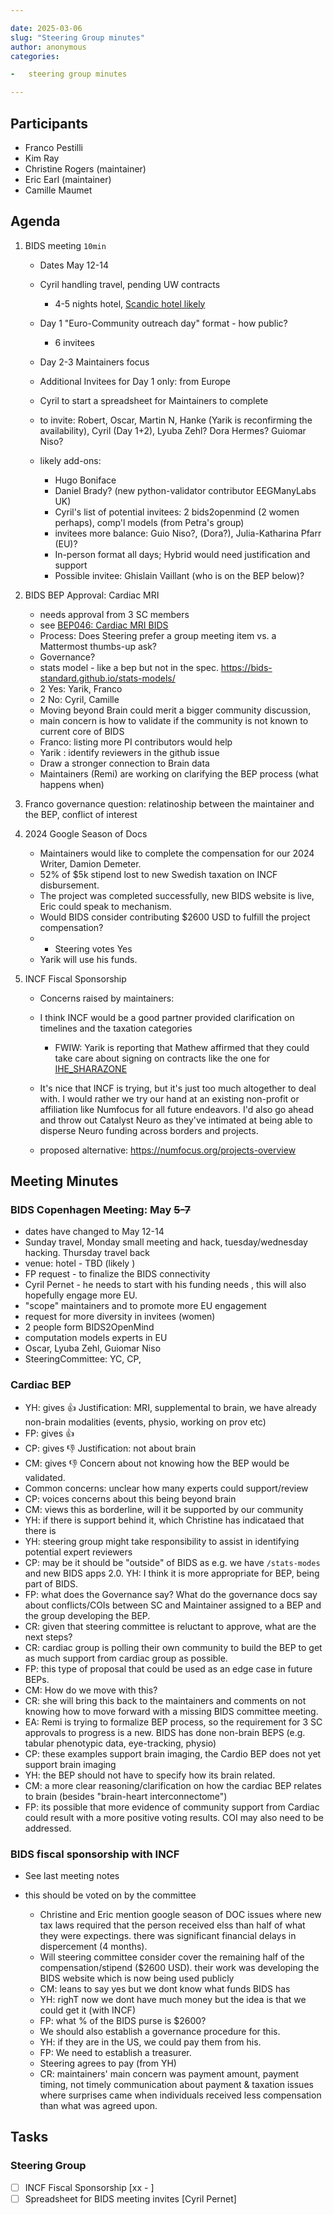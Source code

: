 ```yaml
---

date: 2025-03-06
slug: "Steering Group minutes"
author: anonymous
categories:

-   steering group minutes

---
```


## Participants

-   Franco Pestilli
-   Kim Ray
-   Christine Rogers (maintainer)
-   Eric Earl (maintainer)
-   Camille Maumet

## Agenda

1.  BIDS meeting `10min`
    -   Dates May 12-14

    -   Cyril handling travel, pending UW contracts

        -   4-5 nights hotel, [Scandic hotel likely](https://www.scandichotels.dk/hoteller/danmark/kobenhavn/scandic-sydhavnen?\&cmpid=ppc_BH2d\&s_kwcid=AL!7589!3!650888367006!e!!g!!scandic%20sydhavnen\&gad_source=1)

    -   Day 1 "Euro-Community outreach day" format - how public?
        -   6 invitees

    -   Day 2-3 Maintainers focus

    -   Additional Invitees for Day 1 only: from Europe

    -   Cyril to start a spreadsheet for Maintainers to complete

    -   to invite: Robert, Oscar, Martin N, Hanke (Yarik is reconfirming the availability), Cyril (Day 1+2), Lyuba Zehl? Dora Hermes? Guiomar Niso?

    -   likely add-ons:
        -   Hugo Boniface
        -   Daniel Brady? (new python-validator contributor EEGManyLabs UK)
        -   Cyril's list of potential invitees: 2 bids2openmind (2 women perhaps), comp'l models (from Petra's group)
        -   invitees more balance: Guio Niso?, (Dora?), Julia-Katharina Pfarr (EU)?
        -   In-person format all days; Hybrid would need justification and support
        -   Possible invitee: Ghislain Vaillant (who is on the BEP below)?

1.  BIDS BEP Approval: Cardiac MRI
    -   needs approval from 3 SC members
    -   see [BEP046: Cardiac MRI BIDS](https://github.com/bids-standard/bids-specification/issues/2011)
    -   Process: Does Steering prefer a group meeting item vs. a Mattermost thumbs-up ask?
    -   Governance?
    -   stats model - like a bep but not in the spec.  <https://bids-standard.github.io/stats-models/>
    -   2 Yes: Yarik, Franco
    -   2 No: Cyril, Camille
    -   Moving beyond Brain could merit a bigger community discussion,
    -   main concern is how to validate if the community is not known to current core of BIDS
    -   Franco: listing more PI contributors would help
    -   Yarik : identify reviewers in the github issue
    -   Draw a stronger connection to Brain data
    -   Maintainers (Remi) are working on clarifying the BEP process (what happens when)

1.  Franco governance question: relatinoship between the maintainer and the BEP, conflict of interest

1.  2024 Google Season of Docs
    -   Maintainers would like to complete the compensation for our 2024 Writer, Damion Demeter.
    -   52% of $5k stipend lost to new Swedish taxation on INCF disbursement.
    -   The project was completed successfully, new BIDS website is live, Eric could speak to mechanism.
    -   Would BIDS consider contributing $2600 USD to fulfill the project compensation?
    -   -   Steering votes Yes
    -   Yarik will use his funds.

1.  INCF Fiscal Sponsorship
    -   Concerns raised by maintainers:

    -   I think INCF would be a good partner provided clarification on timelines and the taxation categories
        -   FWIW: Yarik is reporting that Mathew affirmed that they could take care about signing on contracts like the one for [IHE\_SHARAZONE](https://www.ihe-europe.net/IHE_SHARAZONE)

    -   It's nice that INCF is trying, but it's just too much altogether to deal with. I would rather we try our hand at  an existing non-profit or affiliation like Numfocus for all future endeavors. I'd also go ahead and throw out Catalyst Neuro as they've intimated at being able to disperse Neuro funding across borders and projects.

    -   proposed alternative: <https://numfocus.org/projects-overview>

## Meeting Minutes

### BIDS Copenhagen Meeting: May ~~5-7~~

-   dates have changed to May 12-14
-   Sunday travel, Monday small meeting and hack, tuesday/wednesday hacking. Thursday travel back
-   venue: hotel - TBD (likely )
-   FP request - to finalize the BIDS connectivity
-   Cyril Pernet - he needs to start with his funding needs , this will also hopefully engage more EU.
-   "scope" maintainers and to promote more EU engagement
-   request for more diversity in invitees (women)
-   2 people form BIDS2OpenMind
-   computation models experts in EU
-   Oscar, Lyuba Zehl, Guiomar Niso
-   SteeringCommittee: YC, CP,

### Cardiac BEP

-   YH: gives :+1: Justification: MRI, supplemental to brain, we have already non-brain modalities (events, physio, working on prov etc)
-   FP: gives :+1:
-   CP: gives :-1: Justification: not about brain
-   CM: gives :-1: Concern about not knowing how the BEP would be validated.
-   Common concerns: unclear how many experts could support/review
-   CP: voices concerns about this being beyond brain
-   CM: views this as borderline, will it be supported by our community
-   YH: if there is support behind it, which Christine has indicataed that there is
-   YH: steering group might take responsibility to assist in identifying potential expert reviewers
-   CP: may be it should be "outside" of BIDS as e.g. we have `/stats-modes` and new BIDS apps 2.0. YH: I think it is more appropriate for BEP, being part of BIDS.
-   FP: what does the Governance say?  What do the governance docs say about conflicts/COIs between SC and Maintainer assigned to a BEP and the group developing the BEP.
-   CR: given that steering committee is reluctant to approve, what are the next steps?
-   CR: cardiac group is polling their own community to build the BEP to get as much support from cardiac group as possible.
-   FP: this type of proposal that could be used as an edge case in future BEPs.
-   CM: How do we move with this?
-   CR: she will bring this back to the maintainers and comments on not knowing how to move forward with a missing BIDS committee meeting.
-   EA: Remi is trying to formalize BEP process, so the requirement for 3 SC approvals to progress is a new.  BIDS has done non-brain BEPS (e.g. tabular phenotypic data, eye-tracking, physio)
-   CP: these examples support brain imaging, the Cardio BEP does not yet support brain imaging
-   YH: the BEP should not have to specify how its brain related.
-   CM: a more clear reasoning/clarification on how the cardiac BEP relates to brain (besides "brain-heart interconnectome")
-   FP: its possible that more evidence of community support from Cardiac could result with a more positive voting results. COI may also need to be addressed.

### BIDS fiscal sponsorship with INCF

-   See last meeting notes

-   this should be voted on by the committee
    -   Christine and Eric mention google season of DOC issues where new tax laws required that the person received elss than half of what they were expectings.  there was significant financial delays in dispercement (4 months).
    -   Will steering committee consider cover the remaining half of the compensation/stipend ($2600 USD). their work was developing the BIDS website which is now being used publicly
    -   CM: leans to say yes but we dont know what funds BIDS has
    -   YH: righT now we dont have much money but the idea is that we could get it (with INCF)
    -   FP: what % of the BIDS purse is $2600?
    -   We should also establish a governance procedure for this.
    -   YH: if they are in the US, we could pay them from his.
    -   FP: We need to establish a treasurer.
    -   Steering agrees to pay (from YH)
    -   CR: maintainers' main concern was payment amount, payment timing, not timely communication about payment & taxation issues where surprises came when individuals received less compensation than what was agreed upon.

## Tasks

### Steering Group

-   [ ] INCF Fiscal Sponsorship \[xx - ]
-   [ ] Spreadsheet for BIDS meeting invites \[Cyril Pernet]
